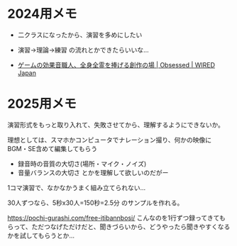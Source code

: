 # 2024用メモ
- 二クラスになったから、演習を多めにしたい
- 演習->理論->練習 の流れとかできたらいいな...

- [ゲームの効果音職人、全身全霊を捧げる創作の場 | Obsessed | WIRED Japan](https://www.youtube.com/watch?v=ZKM8CyrOP4g)


# 2025用メモ
演習形式をもっと取り入れて、失敗させてから、理解するようにできないか。

理想としては、スマホかコンピュータでナレーション撮り、何かの映像にBGM・SE含めて編集してもらう
- 録音時の音質の大切さ(場所・マイク・ノイズ)
- 音量バランスの大切さ
とかを理解して欲しいのだがー

1コマ演習で、なかなかうまく組み立てられない...

30人ずつなら、5秒x30人=150秒=2.5分
のサンプルを作れる。

https://pochi-gurashi.com/free-itibannbosi/
こんなのを1行ずつ録ってきてもらって、ただつなげただけだと、聞きづらいから、どうやったら聞きやすくなるかを試してもらうとか...

